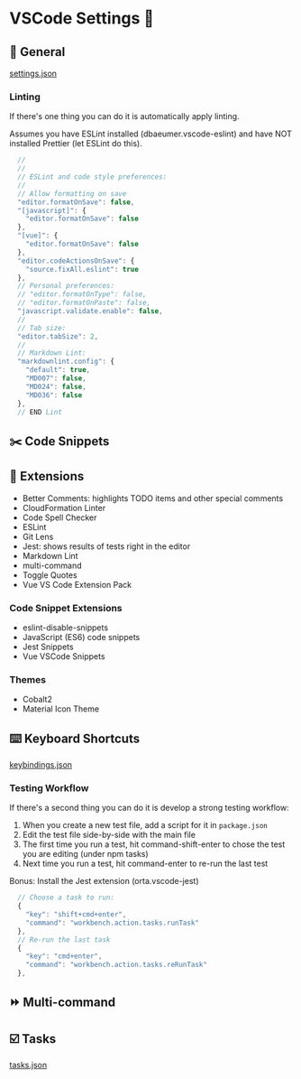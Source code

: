 # VSCode Settings 🔧

## 📝 General

[settings.json](settings.json)

### Linting

If there's one thing you can do it is automatically apply linting.

Assumes you have ESLint installed (dbaeumer.vscode-eslint) and have NOT installed Prettier (let ESLint do this).

``` javascript
  //
  //
  // ESLint and code style preferences:
  //
  // Allow formatting on save
  "editor.formatOnSave": false,
  "[javascript]": {
    "editor.formatOnSave": false
  },
  "[vue]": {
    "editor.formatOnSave": false
  },
  "editor.codeActionsOnSave": {
    "source.fixAll.eslint": true
  },
  // Personal preferences:
  // "editor.formatOnType": false,
  // "editor.formatOnPaste": false,
  "javascript.validate.enable": false,
  //
  // Tab size:
  "editor.tabSize": 2,
  //
  // Markdown Lint:
  "markdownlint.config": {
    "default": true,
    "MD007": false,
    "MD024": false,
    "MD036": false
  },
  // END Lint
```

## ✂️ Code Snippets

## 🧩 Extensions

* Better Comments: highlights TODO items and other special comments
* CloudFormation Linter
* Code Spell Checker
* ESLint
* Git Lens
* Jest: shows results of tests right in the editor
* Markdown Lint
* multi-command
* Toggle Quotes
* Vue VS Code Extension Pack

### Code Snippet Extensions

* eslint-disable-snippets
* JavaScript (ES6) code snippets
* Jest Snippets
* Vue VSCode Snippets

### Themes

* Cobalt2
* Material Icon Theme

## ⌨️ Keyboard Shortcuts

[keybindings.json](keybindings.json)

### Testing Workflow

If there's a second thing you can do it is develop a strong testing workflow:

1. When you create a new test file, add a script for it in `package.json`
2. Edit the test file side-by-side with the main file
3. The first time you run a test, hit command-shift-enter to chose the test you are editing (under npm tasks)
4. Next time you run a test, hit command-enter to re-run the last test

Bonus: Install the Jest extension (orta.vscode-jest)

``` javascript
  // Choose a task to run:
  {
    "key": "shift+cmd+enter",
    "command": "workbench.action.tasks.runTask"
  },
  // Re-run the last task
  {
    "key": "cmd+enter",
    "command": "workbench.action.tasks.reRunTask"
  },
```

## ⏩ Multi-command

## ☑️ Tasks

[tasks.json](tasks.json)
